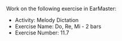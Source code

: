 Work on the following exercise in EarMaster:
- Activity: Melody Dictation
- Exercise Name: Do, Re, Mi - 2 bars
- Exercise Number: 11.7
